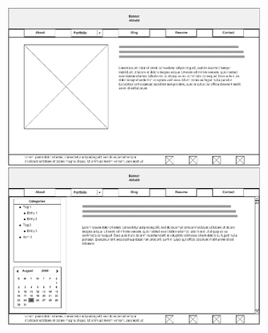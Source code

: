 ![Main Index Wireframe](./imgs/wireframe-index.png)
![Blog Index Wireframe](./imgs/wireframe-blog-index.png)